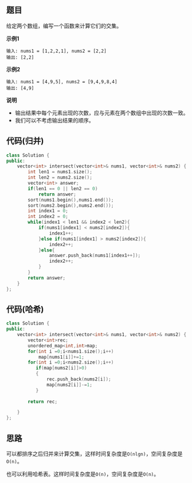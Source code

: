 ## 题目
给定两个数组，编写一个函数来计算它们的交集。

**示例1**
```
输入: nums1 = [1,2,2,1], nums2 = [2,2]
输出: [2,2]
```

**示例2**
```
输入: nums1 = [4,9,5], nums2 = [9,4,9,8,4]
输出: [4,9]
```

**说明**
* 输出结果中每个元素出现的次数，应与元素在两个数组中出现的次数一致。
* 我们可以不考虑输出结果的顺序。


## 代码(归并)
```C++
class Solution {
public:
    vector<int> intersect(vector<int>& nums1, vector<int>& nums2) {
        int len1 = nums1.size();
        int len2 = nums2.size();
        vector<int> answer;
        if(len1 == 0 || len2 == 0)
            return answer;
        sort(nums1.begin(),nums1.end());
        sort(nums2.begin(),nums2.end());
        int index1 = 0;
        int index2 = 0;
        while(index1 < len1 && index2 < len2){
            if(nums1[index1] < nums2[index2]){
                index1++;
            }else if(nums1[index1] > nums2[index2]){
                index2++;
            }else{
                answer.push_back(nums1[index1++]);
                index2++;
            }
        }
        return answer;
    }
};
```

## 代码(哈希)
```C++
class Solution {
public:
    vector<int> intersect(vector<int>& nums1, vector<int>& nums2) {
        vector<int>rec;
        unordered_map<int,int>map;
        for(int i =0;i<nums1.size();i++)
            map[nums1[i]]+=1;
        for(int i =0;i<nums2.size();i++)
           if(map[nums2[i]]>0)
           {
               rec.push_back(nums2[i]);
               map[nums2[i]]-=1;
           }
               
        return rec;

    }
};

```

## 思路

可以都排序之后归并来计算交集，这样时间复杂度是`O(nlgn)`，空间复杂度是`O(n)`。

也可以利用哈希表。这样时间复杂度是`O(n)`，空间复杂度是`O(n)`。

